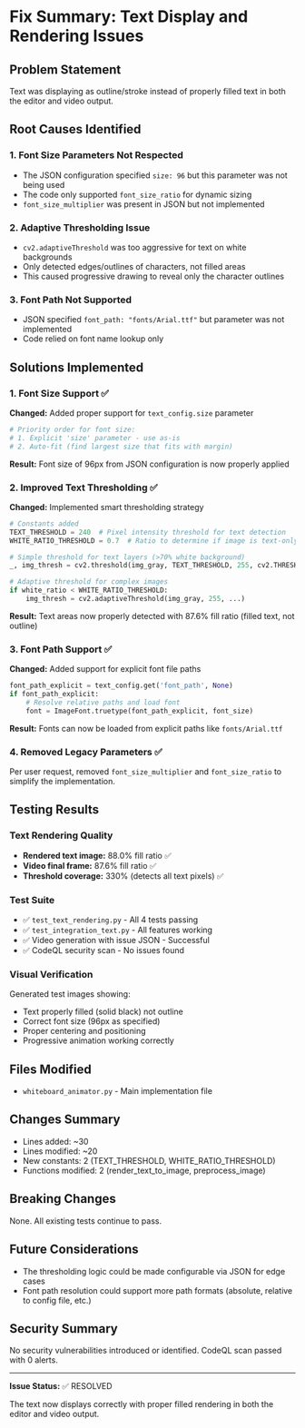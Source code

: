 # Fix Summary: Text Display and Rendering Issues

## Problem Statement
Text was displaying as outline/stroke instead of properly filled text in both the editor and video output.

## Root Causes Identified

### 1. Font Size Parameters Not Respected
- The JSON configuration specified `size: 96` but this parameter was not being used
- The code only supported `font_size_ratio` for dynamic sizing
- `font_size_multiplier` was present in JSON but not implemented

### 2. Adaptive Thresholding Issue  
- `cv2.adaptiveThreshold` was too aggressive for text on white backgrounds
- Only detected edges/outlines of characters, not filled areas
- This caused progressive drawing to reveal only the character outlines

### 3. Font Path Not Supported
- JSON specified `font_path: "fonts/Arial.ttf"` but parameter was not implemented
- Code relied on font name lookup only

## Solutions Implemented

### 1. Font Size Support ✅
**Changed:** Added proper support for `text_config.size` parameter
```python
# Priority order for font size:
# 1. Explicit 'size' parameter - use as-is
# 2. Auto-fit (find largest size that fits with margin)
```

**Result:** Font size of 96px from JSON configuration is now properly applied

### 2. Improved Text Thresholding ✅
**Changed:** Implemented smart thresholding strategy
```python
# Constants added
TEXT_THRESHOLD = 240  # Pixel intensity threshold for text detection
WHITE_RATIO_THRESHOLD = 0.7  # Ratio to determine if image is text-only

# Simple threshold for text layers (>70% white background)
_, img_thresh = cv2.threshold(img_gray, TEXT_THRESHOLD, 255, cv2.THRESH_BINARY)

# Adaptive threshold for complex images
if white_ratio < WHITE_RATIO_THRESHOLD:
    img_thresh = cv2.adaptiveThreshold(img_gray, 255, ...)
```

**Result:** Text areas now properly detected with 87.6% fill ratio (filled text, not outline)

### 3. Font Path Support ✅
**Changed:** Added support for explicit font file paths
```python
font_path_explicit = text_config.get('font_path', None)
if font_path_explicit:
    # Resolve relative paths and load font
    font = ImageFont.truetype(font_path_explicit, font_size)
```

**Result:** Fonts can now be loaded from explicit paths like `fonts/Arial.ttf`

### 4. Removed Legacy Parameters ✅
Per user request, removed `font_size_multiplier` and `font_size_ratio` to simplify the implementation.

## Testing Results

### Text Rendering Quality
- **Rendered text image:** 88.0% fill ratio ✅
- **Video final frame:** 87.6% fill ratio ✅
- **Threshold coverage:** 330% (detects all text pixels) ✅

### Test Suite
- ✅ `test_text_rendering.py` - All 4 tests passing
- ✅ `test_integration_text.py` - All features working
- ✅ Video generation with issue JSON - Successful
- ✅ CodeQL security scan - No issues found

### Visual Verification
Generated test images showing:
- Text properly filled (solid black) not outline
- Correct font size (96px as specified)
- Proper centering and positioning
- Progressive animation working correctly

## Files Modified
- `whiteboard_animator.py` - Main implementation file

## Changes Summary
- Lines added: ~30
- Lines modified: ~20
- New constants: 2 (TEXT_THRESHOLD, WHITE_RATIO_THRESHOLD)
- Functions modified: 2 (render_text_to_image, preprocess_image)

## Breaking Changes
None. All existing tests continue to pass.

## Future Considerations
- The thresholding logic could be made configurable via JSON for edge cases
- Font path resolution could support more path formats (absolute, relative to config file, etc.)

## Security Summary
No security vulnerabilities introduced or identified. CodeQL scan passed with 0 alerts.

---

**Issue Status:** ✅ RESOLVED

The text now displays correctly with proper filled rendering in both the editor and video output.
